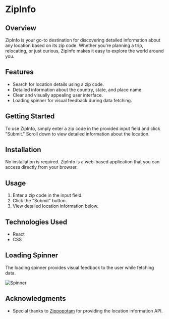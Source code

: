 # ZipInfo

## Overview

ZipInfo is your go-to destination for discovering detailed information about any location based on its zip code. Whether you're planning a trip, relocating, or just curious, ZipInfo makes it easy to explore the world around you.

## Features

- Search for location details using a zip code.
- Detailed information about the country, state, and place name.
- Clear and visually appealing user interface.
- Loading spinner for visual feedback during data fetching.

## Getting Started

To use ZipInfo, simply enter a zip code in the provided input field and click "Submit." Scroll down to view detailed information about the location.

## Installation

No installation is required. ZipInfo is a web-based application that you can access directly from your browser.

## Usage

1. Enter a zip code in the input field.
2. Click the "Submit" button.
3. View detailed location information below.


## Technologies Used

- React
- CSS

## Loading Spinner

The loading spinner provides visual feedback to the user while fetching data.

![Spinner](path/to/spinner.gif)


## Acknowledgments

- Special thanks to [Zippopotam](https://www.zippopotam.us/) for providing the location information API.


